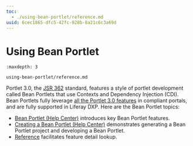 ```yaml
---
toc:
  - ./using-bean-portlet/reference.md
uuid: 6cec1865-dfc5-42fc-928b-8a21c6c3a69d
---
```

# Using Bean Portlet

```{toctree}
:maxdepth: 3

using-bean-portlet/reference.md
```

Portlet 3.0, the [JSR 362](https://jcp.org/en/jsr/detail?id=362) standard, features a style of portlet development called Bean Portlets that use Contexts and Dependency Injection (CDI). Bean Portlets fully leverage [all the Portlet 3.0 features](https://portals.apache.org/pluto/v301/v3Features.html) in compliant portals, and are fully supported in Liferay DXP. Here are the Bean Portlet topics:

* [Bean Portlet \(Help Center\)](https://help.liferay.com/hc/en-us/articles/360028708752-Bean-Portlet) introduces key Bean Portlet features.
* [Creating a Bean Portlet \(Help Center\)](https://help.liferay.com/hc/en-us/articles/360028708772-Creating-a-Bean-Portlet) demonstrates generating a Bean Portlet project and developing a Bean Portlet.
* [Reference](./using-bean-portlet/reference.md) facilitates feature detail lookup.

